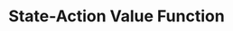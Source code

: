 ---
title: "State-Action Value Function"

categories: ['']

tags: ['State', 'Action', 'Value', 'Function']

arabic: ['دالة قيم الحالة والاجراء']

publishers: ['معجم مصطلحات التعلم الآلي والتعلم العميق وعلم البيانات']

types: "word"

slug: ""
---